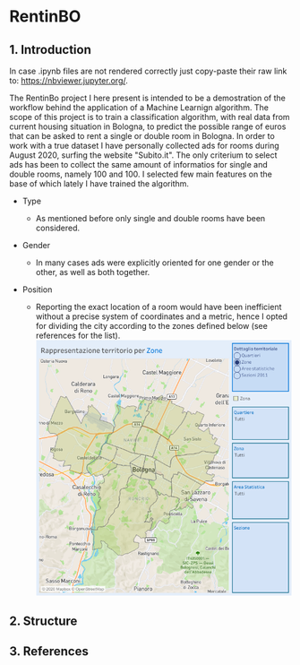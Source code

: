 # RentinBO

## 1. Introduction

In case .ipynb files are not rendered correctly just copy-paste their  raw link to:
https://nbviewer.jupyter.org/.

The RentinBo project I here present is intended to be a demostration of the workflow behind the application of a Machine Learnign algorithm.
The scope of this project is to train a classification algorithm, with real data from current housing situation in Bologna, to predict the possible range of euros that can be asked to rent a single or double room in Bologna.
In order to work with a true dataset I have personally collected ads for rooms during August 2020, surfing the website "Subito.it".
The only criterium to select ads has been to collect the same amount of informatios for single and double rooms, namely 100 and 100.
I selected few main features on the base of which lately I have trained the algorithm.

- Type
  - As mentioned before only single and double rooms have been considered.

- Gender
  - In many cases ads were explicitly oriented for one gender or the other, as well as both together.

- Position
  - Reporting the exact location of a room would have been inefficient without a precise system of coordinates and a metric, hence I opted for dividing the city according to the zones defined below (see references for the list).
  ![Zone di Bologna](https://github.com/MarcoCollesei/RentinBo/blob/master/Mixed/Mappa_zone.png)

## 2. Structure
## 3. References
